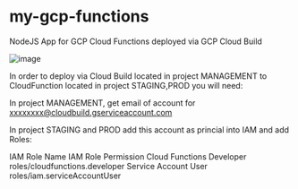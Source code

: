 # my-gcp-functions
NodeJS App for GCP Cloud Functions deployed via GCP Cloud Build

![image](https://user-images.githubusercontent.com/84772222/201654038-28c1b14c-7163-47c7-9645-f519e52a8722.png)


In order to deploy via Cloud Build located in project MANAGEMENT to CloudFunction located in project STAGING,PROD you will need:

In project MANAGEMENT, get email of account for xxxxxxxx@cloudbuild.gserviceaccount.com

In project STAGING and PROD add this account as princial into IAM and add Roles:

IAM Role Name	IAM Role Permission
Cloud Functions Developer	roles/cloudfunctions.developer
Service Account User	roles/iam.serviceAccountUser
